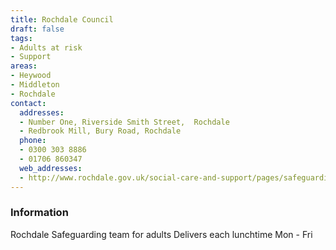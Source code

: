 ```yaml
---
title: Rochdale Council
draft: false
tags:
- Adults at risk
- Support
areas:
- Heywood
- Middleton
- Rochdale
contact:
  addresses:
  - Number One, Riverside Smith Street,  Rochdale
  - Redbrook Mill, Bury Road, Rochdale
  phone:
  - 0300 303 8886
  - 01706 860347
  web_addresses:
  - http://www.rochdale.gov.uk/social-care-and-support/pages/safeguarding-adults-at-risk/
---
```


### Information
Rochdale Safeguarding team for adults
Delivers each lunchtime Mon - Fri

